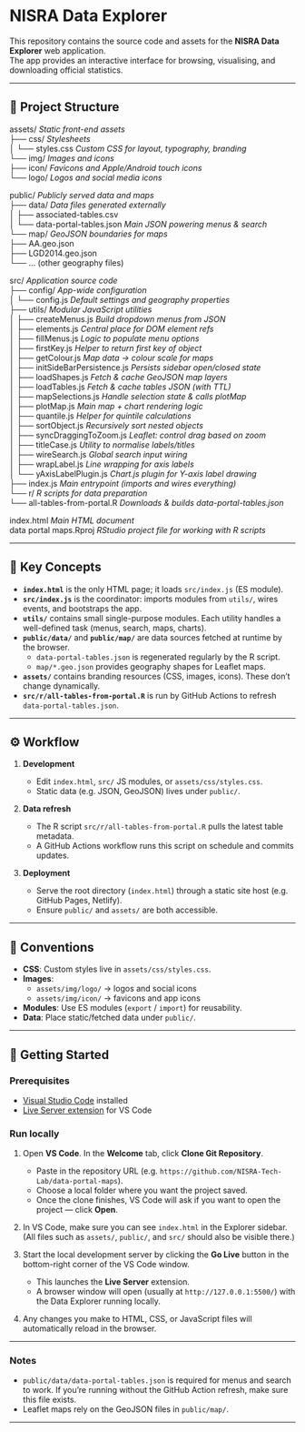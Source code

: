 # NISRA Data Explorer

This repository contains the source code and assets for the **NISRA Data Explorer** web application.  
The app provides an interactive interface for browsing, visualising, and downloading official statistics.

---

## 📁 Project Structure

assets/ _Static front-end assets_\
├── css/ _Stylesheets_\
│ └── styles.css _Custom CSS for layout, typography, branding_\
└── img/ _Images and icons_\
├── icon/ _Favicons and Apple/Android touch icons_\
└── logo/ _Logos and social media icons_

public/ _Publicly served data and maps_\
├── data/ _Data files generated externally_\
│ ├── associated-tables.csv\
│ └── data-portal-tables.json _Main JSON powering menus & search_\
└── map/ _GeoJSON boundaries for maps_\
├── AA.geo.json\
├── LGD2014.geo.json\
└── … (other geography files)

src/ _Application source code_\
├── config/ _App-wide configuration_\
│ └── config.js _Default settings and geography properties_\
├── utils/ _Modular JavaScript utilities_\
│ ├── createMenus.js _Build dropdown menus from JSON_\
│ ├── elements.js _Central place for DOM element refs_\
│ ├── fillMenus.js _Logic to populate menu options_\
│ ├── firstKey.js _Helper to return first key of object_\
│ ├── getColour.js _Map data → colour scale for maps_\
│ ├── initSideBarPersistence.js _Persists sidebar open/closed state_\
│ ├── loadShapes.js _Fetch & cache GeoJSON map layers_\
│ ├── loadTables.js _Fetch & cache tables JSON (with TTL)_\
│ ├── mapSelections.js _Handle selection state & calls plotMap_\
│ ├── plotMap.js _Main map + chart rendering logic_\
│ ├── quantile.js _Helper for quintile calculations_\
│ ├── sortObject.js _Recursively sort nested objects_\
│ ├── syncDraggingToZoom.js _Leaflet: control drag based on zoom_\
│ ├── titleCase.js _Utility to normalise labels/titles_\
│ ├── wireSearch.js _Global search input wiring_\
│ ├── wrapLabel.js _Line wrapping for axis labels_\
│ └── yAxisLabelPlugin.js _Chart.js plugin for Y-axis label drawing_\
├── index.js _Main entrypoint (imports and wires everything)_\
└── r/ _R scripts for data preparation_\
└── all-tables-from-portal.R _Downloads & builds data-portal-tables.json_

index.html _Main HTML document_\
data portal maps.Rproj _RStudio project file for working with R scripts_

---

## 🔑 Key Concepts

- **`index.html`** is the only HTML page; it loads `src/index.js` (ES module).
- **`src/index.js`** is the coordinator: imports modules from `utils/`, wires events, and bootstraps the app.
- **`utils/`** contains small single-purpose modules. Each utility handles a well-defined task (menus, search, maps, charts).
- **`public/data/`** and **`public/map/`** are data sources fetched at runtime by the browser.  
  - `data-portal-tables.json` is regenerated regularly by the R script.
  - `map/*.geo.json` provides geography shapes for Leaflet maps.
- **`assets/`** contains branding resources (CSS, images, icons). These don’t change dynamically.
- **`src/r/all-tables-from-portal.R`** is run by GitHub Actions to refresh `data-portal-tables.json`.

---

## ⚙️ Workflow

1. **Development**
   - Edit `index.html`, `src/` JS modules, or `assets/css/styles.css`.
   - Static data (e.g. JSON, GeoJSON) lives under `public/`.

2. **Data refresh**
   - The R script `src/r/all-tables-from-portal.R` pulls the latest table metadata.
   - A GitHub Actions workflow runs this script on schedule and commits updates.

3. **Deployment**
   - Serve the root directory (`index.html`) through a static site host (e.g. GitHub Pages, Netlify).
   - Ensure `public/` and `assets/` are both accessible.

---

## 🧭 Conventions

- **CSS**: Custom styles live in `assets/css/styles.css`.
- **Images**:  
  - `assets/img/logo/` → logos and social icons  
  - `assets/img/icon/` → favicons and app icons  
- **Modules**: Use ES modules (`export` / `import`) for reusability.
- **Data**: Place static/fetched data under `public/`.

---

## 🚀 Getting Started

### Prerequisites
- [Visual Studio Code](https://code.visualstudio.com/) installed
- [Live Server extension](https://marketplace.visualstudio.com/items?itemName=ritwickdey.LiveServer) for VS Code

### Run locally
1. Open **VS Code**. In the **Welcome** tab, click **Clone Git Repository**.  
   - Paste in the repository URL (e.g. `https://github.com/NISRA-Tech-Lab/data-portal-maps`).  
   - Choose a local folder where you want the project saved.  
   - Once the clone finishes, VS Code will ask if you want to open the project — click **Open**.

2. In VS Code, make sure you can see `index.html` in the Explorer sidebar.  
   (All files such as `assets/`, `public/`, and `src/` should also be visible there.)

3. Start the local development server by clicking the **Go Live** button in the bottom-right corner of the VS Code window.  
   - This launches the **Live Server** extension.  
   - A browser window will open (usually at `http://127.0.0.1:5500/`) with the Data Explorer running locally.

4. Any changes you make to HTML, CSS, or JavaScript files will automatically reload in the browser.

---

### Notes
- `public/data/data-portal-tables.json` is required for menus and search to work. If you’re running without the GitHub Action refresh, make sure this file exists.
- Leaflet maps rely on the GeoJSON files in `public/map/`.

---

